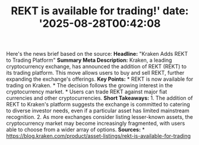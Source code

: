 ﻿---
title: "REKT is available for trading!'
date: '2025-08-28T00:42:08"
category: "Markets"
summary: ""
slug: "rekt is available for trading"
source_urls:
  - "https://blog.kraken.com/product/asset-listings/rekt-is-available-for-trading"
seo:
  title: "REKT is available for trading! | Hash n Hedge'
  description: '"
  keywords: ["news", "markets", "brief"]
---
Here's the news brief based on the source:  **Headline:** "Kraken Adds REKT to Trading Platform"  **Summary Meta Description:** Kraken, a leading cryptocurrency exchange, has announced the addition of REKT (REKT) to its trading platform. This move allows users to buy and sell REKT, further expanding the exchange's offerings.  **Key Points:**  * REKT is now available for trading on Kraken. * The decision follows the growing interest in the cryptocurrency market. * Users can trade REKT against major fiat currencies and other cryptocurrencies.  **Short Takeaways:**  1. The addition of REKT to Kraken's platform suggests the exchange is committed to catering to diverse investor needs, even if a particular asset has limited mainstream recognition. 2. As more exchanges consider listing lesser-known assets, the cryptocurrency market may become increasingly fragmented, with users able to choose from a wider array of options.  **Sources:**  * https://blog.kraken.com/product/asset-listings/rekt-is-available-for-trading 

